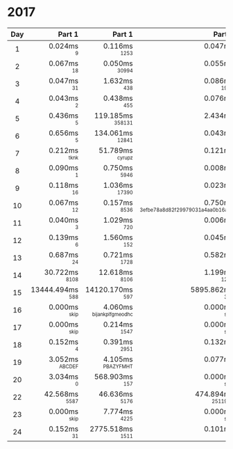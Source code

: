 # 2017

Day | Part 1 | Part 1 | Part 2 | Part 2
:---:|---:|---:|---:|---:
1 | 0.024ms <br/><sub><sup>9</sup></sub> | 0.116ms <br/><sub><sup>1253</sup></sub> | 0.047ms <br/><sub><sup>4</sup></sub> | 0.080ms <br/><sub><sup>1278</sup></sub> 
2 | 0.067ms <br/><sub><sup>18</sup></sub> | 0.050ms <br/><sub><sup>30994</sup></sub> | 0.055ms <br/><sub><sup>9</sup></sub> | 0.052ms <br/><sub><sup>233</sup></sub> 
3 | 0.047ms <br/><sub><sup>31</sup></sub> | 1.632ms <br/><sub><sup>438</sup></sub> | 0.086ms <br/><sub><sup>1968</sup></sub> | 1.130ms <br/><sub><sup>266330</sup></sub> 
4 | 0.043ms <br/><sub><sup>2</sup></sub> | 0.438ms <br/><sub><sup>455</sup></sub> | 0.076ms <br/><sub><sup>3</sup></sub> | 2.142ms <br/><sub><sup>186</sup></sub> 
5 | 0.436ms <br/><sub><sup>5</sup></sub> | 119.185ms <br/><sub><sup>358131</sup></sub> | 2.434ms <br/><sub><sup>10</sup></sub> | 8206.510ms <br/><sub><sup>25558839</sup></sub> 
6 | 0.656ms <br/><sub><sup>5</sup></sub> | 134.061ms <br/><sub><sup>12841</sup></sub> | 0.043ms <br/><sub><sup>4</sup></sub> | 0.024ms <br/><sub><sup>8038</sup></sub> 
7 | 0.212ms <br/><sub><sup>tknk</sup></sub> | 51.789ms <br/><sub><sup>cyrupz</sup></sub> | 0.121ms <br/><sub><sup>60</sup></sub> | 0.264ms <br/><sub><sup>193</sup></sub> 
8 | 0.090ms <br/><sub><sup>1</sup></sub> | 0.750ms <br/><sub><sup>5946</sup></sub> | 0.008ms <br/><sub><sup>1</sup></sub> | 0.001ms <br/><sub><sup>6026</sup></sub> 
9 | 0.118ms <br/><sub><sup>16</sup></sub> | 1.036ms <br/><sub><sup>17390</sup></sub> | 0.023ms <br/><sub><sup>10</sup></sub> | 0.176ms <br/><sub><sup>7825</sup></sub> 
10 | 0.067ms <br/><sub><sup>12</sup></sub> | 0.157ms <br/><sub><sup>8536</sup></sub> | 0.750ms <br/><sub><sup>3efbe78a8d82f29979031a4aa0b16a9d</sup></sub> | 2.740ms <br/><sub><sup>aff593797989d665349efe11bb4fd99b</sup></sub> 
11 | 0.040ms <br/><sub><sup>3</sup></sub> | 1.029ms <br/><sub><sup>720</sup></sub> | 0.006ms <br/><sub><sup>3</sup></sub> | 0.001ms <br/><sub><sup>1485</sup></sub> 
12 | 0.139ms <br/><sub><sup>6</sup></sub> | 1.560ms <br/><sub><sup>152</sup></sub> | 0.045ms <br/><sub><sup>2</sup></sub> | 19.228ms <br/><sub><sup>186</sup></sub> 
13 | 0.687ms <br/><sub><sup>24</sup></sub> | 0.721ms <br/><sub><sup>1728</sup></sub> | 0.582ms <br/><sub><sup>10</sup></sub> | 57880.289ms <br/><sub><sup>3946838</sup></sub> 
14 | 30.722ms <br/><sub><sup>8108</sup></sub> | 12.618ms <br/><sub><sup>8106</sup></sub> | 1.199ms <br/><sub><sup>1242</sup></sub> | 0.533ms <br/><sub><sup>1164</sup></sub> 
15 | 13444.494ms <br/><sub><sup>588</sup></sub> | 14120.170ms <br/><sub><sup>597</sup></sub> | 5895.862ms <br/><sub><sup>309</sup></sub> | 6118.906ms <br/><sub><sup>303</sup></sub> 
16 | 0.000ms <br/><sub><sup>skip</sup></sub> | 4.060ms <br/><sub><sup>bijankplfgmeodhc</sup></sub> | 0.000ms <br/><sub><sup>skip</sup></sub> | 56.522ms <br/><sub><sup>bpjahknliomefdgc</sup></sub> 
17 | 0.000ms <br/><sub><sup>skip</sup></sub> | 0.214ms <br/><sub><sup>1547</sup></sub> | 0.000ms <br/><sub><sup>skip</sup></sub> | 157.438ms <br/><sub><sup>31154878</sup></sub> 
18 | 0.152ms <br/><sub><sup>4</sup></sub> | 0.391ms <br/><sub><sup>2951</sup></sub> | 0.132ms <br/><sub><sup>3</sup></sub> | 23.307ms <br/><sub><sup>7366</sup></sub> 
19 | 3.052ms <br/><sub><sup>ABCDEF</sup></sub> | 4.105ms <br/><sub><sup>PBAZYFMHT</sup></sub> | 0.077ms <br/><sub><sup>38</sup></sub> | 0.001ms <br/><sub><sup>16072</sup></sub> 
20 | 3.034ms <br/><sub><sup>0</sup></sub> | 568.903ms <br/><sub><sup>157</sup></sub> | 0.000ms <br/><sub><sup>skip</sup></sub> | 87.897ms <br/><sub><sup>499</sup></sub> 
22 | 42.568ms <br/><sub><sup>5587</sup></sub> | 46.636ms <br/><sub><sup>5176</sup></sub> | 474.894ms <br/><sub><sup>2511944</sup></sub> | 405.227ms <br/><sub><sup>2512017</sup></sub> 
23 | 0.000ms <br/><sub><sup>skip</sup></sub> | 7.774ms <br/><sub><sup>4225</sup></sub> | 0.000ms <br/><sub><sup>skip</sup></sub> | 117.699ms <br/><sub><sup>905</sup></sub> 
24 | 0.152ms <br/><sub><sup>31</sup></sub> | 2775.518ms <br/><sub><sup>1511</sup></sub> | 0.101ms <br/><sub><sup>19</sup></sub> | 8.805ms <br/><sub><sup>1471</sup></sub> 
